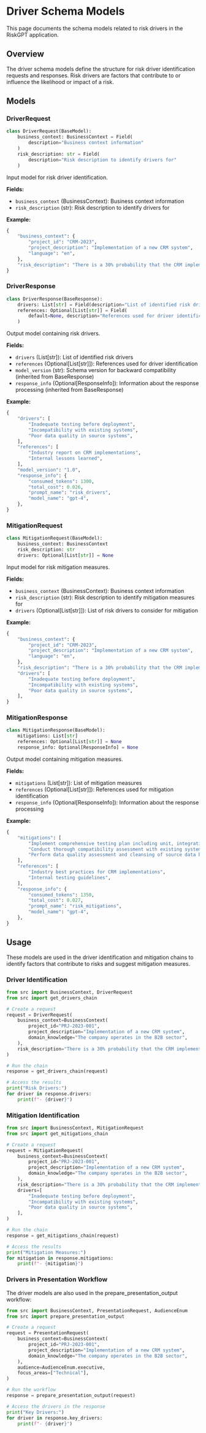 # Driver Schema Models

This page documents the schema models related to risk drivers in the RiskGPT application.

## Overview

The driver schema models define the structure for risk driver identification requests and responses. Risk drivers are factors that contribute to or influence the likelihood or impact of a risk.

## Models

### DriverRequest

```python
class DriverRequest(BaseModel):
    business_context: BusinessContext = Field(
        description="Business context information"
    )
    risk_description: str = Field(
        description="Risk description to identify drivers for"
    )
```

Input model for risk driver identification.

**Fields:**
- `business_context` (BusinessContext): Business context information
- `risk_description` (str): Risk description to identify drivers for

**Example:**
```python
{
    "business_context": {
        "project_id": "CRM-2023",
        "project_description": "Implementation of a new CRM system",
        "language": "en",
    },
    "risk_description": "There is a 30% probability that the CRM implementation will experience critical technical failures within the first 3 months of deployment.",
}
```

### DriverResponse

```python
class DriverResponse(BaseResponse):
    drivers: List[str] = Field(description="List of identified risk drivers")
    references: Optional[List[str]] = Field(
        default=None, description="References used for driver identification"
    )
```

Output model containing risk drivers.

**Fields:**
- `drivers` (List[str]): List of identified risk drivers
- `references` (Optional[List[str]]): References used for driver identification
- `model_version` (str): Schema version for backward compatibility (inherited from BaseResponse)
- `response_info` (Optional[ResponseInfo]): Information about the response processing (inherited from BaseResponse)

**Example:**
```python
{
    "drivers": [
        "Inadequate testing before deployment",
        "Incompatibility with existing systems",
        "Poor data quality in source systems",
    ],
    "references": [
        "Industry report on CRM implementations",
        "Internal lessons learned",
    ],
    "model_version": "1.0",
    "response_info": {
        "consumed_tokens": 1300,
        "total_cost": 0.026,
        "prompt_name": "risk_drivers",
        "model_name": "gpt-4",
    },
}
```

### MitigationRequest

```python
class MitigationRequest(BaseModel):
    business_context: BusinessContext
    risk_description: str
    drivers: Optional[List[str]] = None
```

Input model for risk mitigation measures.

**Fields:**
- `business_context` (BusinessContext): Business context information
- `risk_description` (str): Risk description to identify mitigation measures for
- `drivers` (Optional[List[str]]): List of risk drivers to consider for mitigation

**Example:**
```python
{
    "business_context": {
        "project_id": "CRM-2023",
        "project_description": "Implementation of a new CRM system",
        "language": "en",
    },
    "risk_description": "There is a 30% probability that the CRM implementation will experience critical technical failures within the first 3 months of deployment.",
    "drivers": [
        "Inadequate testing before deployment",
        "Incompatibility with existing systems",
        "Poor data quality in source systems",
    ],
}
```

### MitigationResponse

```python
class MitigationResponse(BaseModel):
    mitigations: List[str]
    references: Optional[List[str]] = None
    response_info: Optional[ResponseInfo] = None
```

Output model containing mitigation measures.

**Fields:**
- `mitigations` (List[str]): List of mitigation measures
- `references` (Optional[List[str]]): References used for mitigation identification
- `response_info` (Optional[ResponseInfo]): Information about the response processing

**Example:**
```python
{
    "mitigations": [
        "Implement comprehensive testing plan including unit, integration, and user acceptance testing",
        "Conduct thorough compatibility assessment with existing systems before deployment",
        "Perform data quality assessment and cleansing of source data before migration",
    ],
    "references": [
        "Industry best practices for CRM implementations",
        "Internal testing guidelines",
    ],
    "response_info": {
        "consumed_tokens": 1350,
        "total_cost": 0.027,
        "prompt_name": "risk_mitigations",
        "model_name": "gpt-4",
    },
}
```

## Usage

These models are used in the driver identification and mitigation chains to identify factors that contribute to risks and suggest mitigation measures.

### Driver Identification

```python
from src import BusinessContext, DriverRequest
from src import get_drivers_chain

# Create a request
request = DriverRequest(
    business_context=BusinessContext(
        project_id="PRJ-2023-001",
        project_description="Implementation of a new CRM system",
        domain_knowledge="The company operates in the B2B sector",
    ),
    risk_description="There is a 30% probability that the CRM implementation will experience critical technical failures within the first 3 months of deployment.",
)

# Run the chain
response = get_drivers_chain(request)

# Access the results
print("Risk Drivers:")
for driver in response.drivers:
    print(f"- {driver}")
```

### Mitigation Identification

```python
from src import BusinessContext, MitigationRequest
from src import get_mitigations_chain

# Create a request
request = MitigationRequest(
    business_context=BusinessContext(
        project_id="PRJ-2023-001",
        project_description="Implementation of a new CRM system",
        domain_knowledge="The company operates in the B2B sector",
    ),
    risk_description="There is a 30% probability that the CRM implementation will experience critical technical failures within the first 3 months of deployment.",
    drivers=[
        "Inadequate testing before deployment",
        "Incompatibility with existing systems",
        "Poor data quality in source systems",
    ],
)

# Run the chain
response = get_mitigations_chain(request)

# Access the results
print("Mitigation Measures:")
for mitigation in response.mitigations:
    print(f"- {mitigation}")
```

### Drivers in Presentation Workflow

The driver models are also used in the prepare_presentation_output workflow:

```python
from src import BusinessContext, PresentationRequest, AudienceEnum
from src import prepare_presentation_output

# Create a request
request = PresentationRequest(
    business_context=BusinessContext(
        project_id="PRJ-2023-001",
        project_description="Implementation of a new CRM system",
        domain_knowledge="The company operates in the B2B sector",
    ),
    audience=AudienceEnum.executive,
    focus_areas=["Technical"],
)

# Run the workflow
response = prepare_presentation_output(request)

# Access the drivers in the response
print("Key Drivers:")
for driver in response.key_drivers:
    print(f"- {driver}")
```